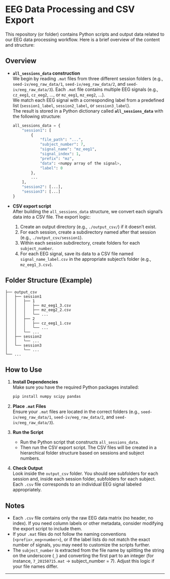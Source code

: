 # EEG Data Processing and CSV Export

This repository (or folder) contains Python scripts and output data related to our EEG data processing workflow. Here is a brief overview of the content and structure:

## Overview

- **`all_sessions_data` construction**  
  We begin by reading `.mat` files from three different session folders (e.g., `seed-iv/eeg_raw_data/1`, `seed-iv/eeg_raw_data/2`, and `seed-iv/eeg_raw_data/3`). Each `.mat` file contains multiple EEG signals (e.g., `cz_eeg1`, `cz_eeg2`, ..., or `mz_eeg1`, `mz_eeg2`, ...).  
  We match each EEG signal with a corresponding label from a predefined list (`session1_label`, `session2_label`, or `session3_label`).  
  The result is stored in a Python dictionary called **`all_sessions_data`** with the following structure:

  ```python
  all_sessions_data = {
      "session1": [
          {
              "file_path": "...",
              "subject_number": 7,
              "signal_name": "mz_eeg1",
              "signal_index": 1,
              "prefix": "mz",
              "data": <numpy array of the signal>,
              "label": 0
          },
          ...
      ],
      "session2": [...],
      "session3": [...]
  }
  ```

- **CSV export script**  
  After building the `all_sessions_data` structure, we convert each signal’s data into a CSV file. The export logic:
  1. Create an output directory (e.g., `./output_csv/`) if it doesn’t exist.
  2. For each session, create a subdirectory named after that session (e.g., `./output_csv/session1`).
  3. Within each session subdirectory, create folders for each `subject_number`.
  4. For each EEG signal, save its data to a CSV file named `signal_name_label.csv` in the appropriate subject’s folder (e.g., `mz_eeg1_3.csv`).

## Folder Structure (Example)

```
├── output_csv
│   ├── session1
│   │   ├── 1
│   │   │   ├── mz_eeg1_3.csv
│   │   │   ├── mz_eeg2_2.csv
│   │   │   └── ...
│   │   ├── 2
│   │   │   ├── cz_eeg1_1.csv
│   │   │   └── ...
│   │   └── ...
│   ├── session2
│   │   └── ...
│   └── session3
│       └── ...
└── ...
```

## How to Use

1. **Install Dependencies**  
   Make sure you have the required Python packages installed:
   ```bash
   pip install numpy scipy pandas
   ```
2. **Place `.mat` Files**  
   Ensure your `.mat` files are located in the correct folders (e.g., `seed-iv/eeg_raw_data/1`, `seed-iv/eeg_raw_data/2`, and `seed-iv/eeg_raw_data/3`).

3. **Run the Script**

   - Run the Python script that constructs `all_sessions_data`.
   - Then run the CSV export script. The CSV files will be created in a hierarchical folder structure based on sessions and subject numbers.

4. **Check Output**  
   Look inside the `output_csv` folder. You should see subfolders for each session and, inside each session folder, subfolders for each subject. Each `.csv` file corresponds to an individual EEG signal labeled appropriately.

## Notes

- Each `.csv` file contains only the raw EEG data matrix (no header, no index). If you need column labels or other metadata, consider modifying the export script to include them.
- If your `.mat` files do not follow the naming conventions (`<prefix>_eeg<number>`), or if the label lists do not match the exact number of signals, you may need to customize the scripts further.
- The `subject_number` is extracted from the file name by splitting the string on the underscore (`_`) and converting the first part to an integer (for instance, `7_20150715.mat` → subject_number = 7). Adjust this logic if your file names differ.

---
